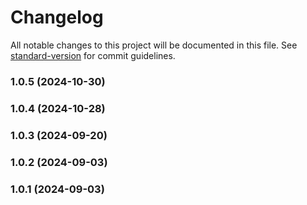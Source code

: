 # Changelog

All notable changes to this project will be documented in this file. See [standard-version](https://github.com/conventional-changelog/standard-version) for commit guidelines.

### 1.0.5 (2024-10-30)

### 1.0.4 (2024-10-28)

### 1.0.3 (2024-09-20)

### 1.0.2 (2024-09-03)

### 1.0.1 (2024-09-03)

